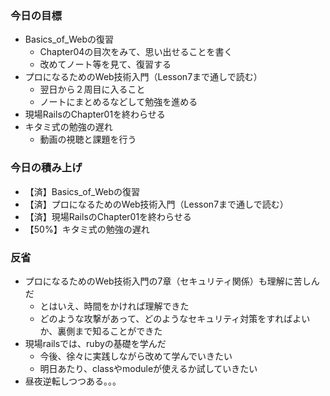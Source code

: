 ### 今日の目標
- Basics_of_Webの復習
  - Chapter04の目次をみて、思い出せることを書く
  - 改めてノート等を見て、復習する
- プロになるためのWeb技術入門（Lesson7まで通しで読む）
  - 翌日から２周目に入ること
  - ノートにまとめるなどして勉強を進める
- 現場RailsのChapter01を終わらせる
- キタミ式の勉強の遅れ
  - 動画の視聴と課題を行う

### 今日の積み上げ
- 【済】Basics_of_Webの復習
- 【済】プロになるためのWeb技術入門（Lesson7まで通しで読む）
- 【済】現場RailsのChapter01を終わらせる
- 【50%】キタミ式の勉強の遅れ

### 反省
- プロになるためのWeb技術入門の7章（セキュリティ関係）も理解に苦しんだ
  - とはいえ、時間をかければ理解できた
  - どのような攻撃があって、どのようなセキュリティ対策をすればよいか、裏側まで知ることができた
- 現場railsでは、rubyの基礎を学んだ
  - 今後、徐々に実践しながら改めて学んでいきたい
  - 明日あたり、classやmoduleが使えるか試していきたい
- 昼夜逆転しつつある。。。
